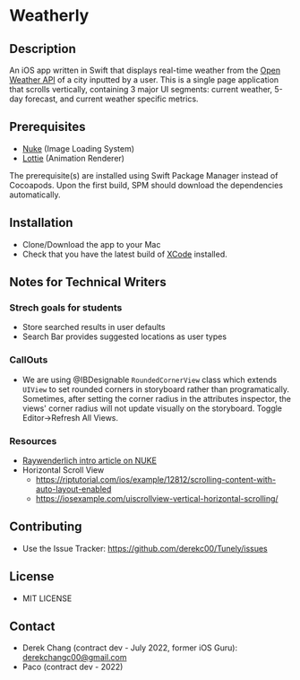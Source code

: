 # Weatherly

## Description

An iOS app written in Swift that displays real-time weather from the [Open Weather API](https://openweathermap.org/) of a city inputted by a user. This is a single page application that scrolls vertically, containing 3 major UI segments: current weather, 5-day forecast, and current weather specific metrics.

## Prerequisites

- [Nuke](https://github.com/kean/Nuke) (Image Loading System)
- [Lottie](https://github.com/airbnb/lottie-ios) (Animation Renderer)

The prerequisite(s) are installed using Swift Package Manager instead of Cocoapods. Upon the first build, SPM should download the dependencies automatically.

## Installation

- Clone/Download the app to your Mac
- Check that you have the latest build of [XCode](https://developer.apple.com/support/xcode/) installed.

## Notes for Technical Writers

### Strech goals for students

- Store searched results in user defaults
- Search Bar provides suggested locations as user types

### CallOuts

- We are using @IBDesignable `RoundedCornerView` class which extends `UIView` to set rounded corners in storyboard rather than programatically. Sometimes, after setting the corner radius in the attributes inspector, the views' corner radius will not update visually on the storyboard. Toggle Editor->Refresh All Views.

### Resources

- [Raywenderlich intro article on NUKE](https://www.raywenderlich.com/11070743-nuke-tutorial-for-ios-getting-started)
- Horizontal Scroll View
  - <https://riptutorial.com/ios/example/12812/scrolling-content-with-auto-layout-enabled>
  - <https://iosexample.com/uiscrollview-vertical-horizontal-scrolling/>

## Contributing

- Use the Issue Tracker: <https://github.com/derekc00/Tunely/issues>

## License

- MIT LICENSE

## Contact

- Derek Chang (contract dev - July 2022, former iOS Guru): derekchangc00@gmail.com
- Paco (contract dev - 2022)


